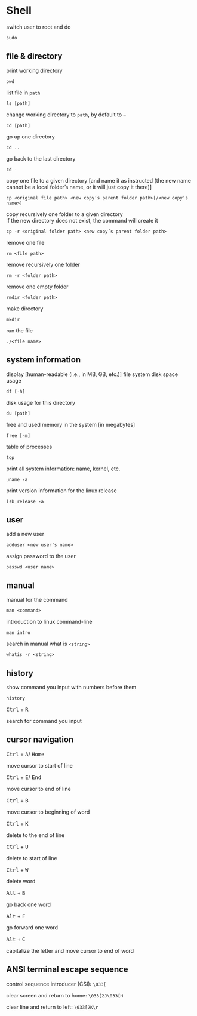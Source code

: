 # Shell

switch user to root and do

```shell
sudo
```

## file & directory

print working directory

```shell
pwd
```

list file in `path`

```shell
ls [path]
```

change working directory to `path`, by default to `~`

```shell
cd [path]
```

go up one directory

```shell
cd ..
```

go back to the last directory

```shell
cd -
```

copy one file to a given directory [and name it as instructed
(the new name cannot be a local folder’s name,
or it will just copy it there)]

```shell
cp <original file path> <new copy’s parent folder path>[/<new copy’s name>]
```

copy recursively one folder to a given directory\
if the new directory does not exist,
the command will create it

```shell
cp -r <original folder path> <new copy’s parent folder path>
```

remove one file

```shell
rm <file path>
```

remove recursively one folder

```shell
rm -r <folder path>
```

remove one empty folder

```shell
rmdir <folder path>
```

make directory

```shell
mkdir
```

run the file

```shell
./<file name>
```

## system information

display [human-readable (i.e., in MB, GB, etc.)] file system disk space usage

```shell
df [-h]
```

disk usage for this directory

```shell
du [path]
```

free and used memory in the system [in megabytes]

```shell
free [-m]
```

table of processes

```shell
top
```

print all system information: name, kernel, etc.

```shell
uname -a
```

print version information for the linux release

```shell
lsb_release -a
```

## user

add a new user

```shell
adduser <new user’s name>
```

assign password to the user

```shell
passwd <user name>
```

## manual

manual for the command

```shell
man <command>
```

introduction to linux command-line

```shell
man intro
```

search in manual what is `<string>`

```shell
whatis -r <string>
```

## history

show command you input with numbers before them

```shell
history
```

<kbd>Ctrl</kbd> + <kbd>R</kbd>

search for command you input

## cursor navigation

<kbd>Ctrl</kbd> + <kbd>A</kbd>/ <kbd>Home</kbd>

move cursor to start of line

<kbd>Ctrl</kbd> + <kbd>E</kbd>/ <kbd>End</kbd>

move cursor to end of line

<kbd>Ctrl</kbd> + <kbd>B</kbd>

move cursor to beginning of word

<kbd>Ctrl</kbd> + <kbd>K</kbd>

delete to the end of line

<kbd>Ctrl</kbd> + <kbd>U</kbd>

delete to start of line

<kbd>Ctrl</kbd> + <kbd>W</kbd>

delete word

<kbd>Alt</kbd> + <kbd>B</kbd>

go back one word

<kbd>Alt</kbd> + <kbd>F</kbd>

go forward one word

<kbd>Alt</kbd> + <kbd>C</kbd>

capitalize the letter and move cursor to end of word

## ANSI terminal escape sequence

control sequence introducer (CSI): `\033[`

clear screen and return to home: `\033[2J\033[H`

clear line and return to left: `\033[2K\r`
